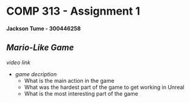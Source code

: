 # COMP 313 - Assignment 1
#### Jackson Tume - 300446258


## *Mario-Like Game*

*video link*

* *game decription*
  * What is the main action in the game
  * What was the hardest part of the game to get working in Unreal
  * What is the most interesting part of the game
